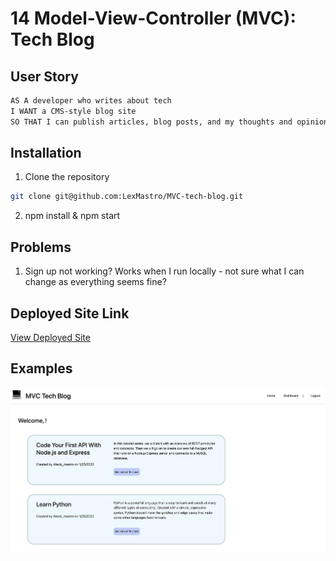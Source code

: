 # 14 Model-View-Controller (MVC): Tech Blog

## User Story

```md
AS A developer who writes about tech
I WANT a CMS-style blog site
SO THAT I can publish articles, blog posts, and my thoughts and opinions
```

## Installation

1. Clone the repository

```bash
git clone git@github.com:LexMastro/MVC-tech-blog.git
```

2. npm install & npm start

## Problems

1. Sign up not working? Works when I run locally - not sure what I can change as everything seems fine?

## Deployed Site Link
[View Deployed Site](https://evening-dawn-70030.herokuapp.com/)

## Examples

![Image of Site](/Assets/siteImage.png)